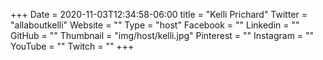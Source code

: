 +++
Date = 2020-11-03T12:34:58-06:00
title = "Kelli Prichard"
Twitter = "allaboutkelli"
Website = ""
Type = "host"
Facebook = ""
Linkedin = ""
GitHub = ""
Thumbnail = "img/host/kelli.jpg"
Pinterest = ""
Instagram = ""
YouTube = ""
Twitch = ""
+++
